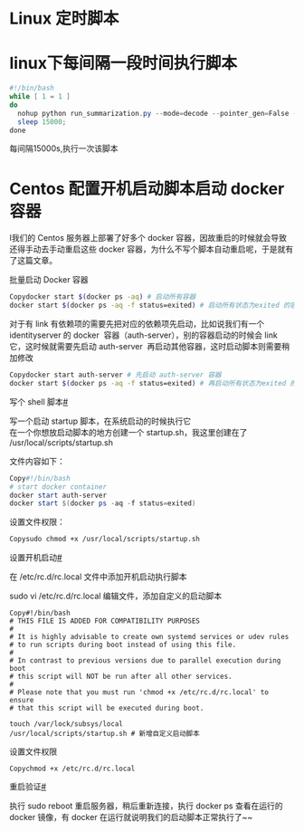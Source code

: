 # Linux 定时脚本

# linux下每间隔一段时间执行脚本

```PowerShell
#!/bin/bash
while [ 1 = 1 ]
do
  nohup python run_summarization.py --mode=decode --pointer_gen=False --single_pass=True --data_path=/lab/jinhanqi/my_pointer_data/chunked/test_* --vocab_path=/lab/jinhanqi/my_pointer_data/vocab --log_root=/lab/jinhanqi/basic_seq2seq_attn/log --exp_name=no-pointer >decode.out 2>&1 & 
  sleep 15000;
done
```


每间隔15000s,执行一次该脚本

# Centos 配置开机启动脚本启动 docker 容器

I我们的 Centos 服务器上部署了好多个 docker 容器，因故重启的时候就会导致还得手动去手动重启这些 docker 容器，为什么不写个脚本自动重启呢，于是就有了这篇文章。

批量启动 Docker 容器

```bash
Copydocker start $(docker ps -aq) # 启动所有容器
docker start $(docker ps -aq -f status=exited) # 启动所有状态为exited 的容器，和上面的命令效果一致
```


对于有 link 有依赖项的需要先把对应的依赖项先启动，比如说我们有一个 identityserver 的 docker  容器（auth-server），别的容器启动的时候会 link 它，这时候就需要先启动 auth-server  再启动其他容器，这时启动脚本则需要稍加修改

```bash
Copydocker start auth-server # 先启动 auth-server 容器
docker start $(docker ps -aq -f status=exited) # 再启动所有状态为exited 的容器
```


写个 shell 脚本[#](https://www.cnblogs.com/weihanli/p/start-docker-containers-with-startup-scripts.html#1061158723)

写一个启动 startup 脚本，在系统启动的时候执行它<br />在一个你想放启动脚本的地方创建一个 startup.sh，我这里创建在了 /usr/local/scripts/startup.sh

文件内容如下：

```PowerShell
Copy#!/bin/bash
# start docker container
docker start auth-server
docker start $(docker ps -aq -f status=exited)
```


设置文件权限：

```bash
Copysudo chmod +x /usr/local/scripts/startup.sh
```


设置开机启动[#](https://www.cnblogs.com/weihanli/p/start-docker-containers-with-startup-scripts.html#388262687)

在 /etc/rc.d/rc.local 文件中添加开机启动执行脚本

sudo vi /etc/rc.d/rc.local 编辑文件，添加自定义的启动脚本

```纯文本
Copy#!/bin/bash
# THIS FILE IS ADDED FOR COMPATIBILITY PURPOSES
#
# It is highly advisable to create own systemd services or udev rules
# to run scripts during boot instead of using this file.
#
# In contrast to previous versions due to parallel execution during boot
# this script will NOT be run after all other services.
#
# Please note that you must run 'chmod +x /etc/rc.d/rc.local' to ensure
# that this script will be executed during boot.

touch /var/lock/subsys/local
/usr/local/scripts/startup.sh # 新增自定义启动脚本
```


设置文件权限

```纯文本
Copychmod +x /etc/rc.d/rc.local
```


重启验证[#](https://www.cnblogs.com/weihanli/p/start-docker-containers-with-startup-scripts.html#2305985972)

执行 sudo reboot 重启服务器，稍后重新连接，执行 docker ps 查看在运行的 docker 镜像，有 docker 在运行就说明我们的启动脚本正常执行了~~

